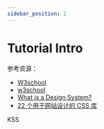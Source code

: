 ```yaml
---
sidebar_position: 1
---
```


# Tutorial Intro

参考资源：

- [W3school](https://www.w3school.com.cn/cssref/pr_border-bottom-style.asp)
- [w3school](https://www.w3cschool.cn/css/dict)
- [What is a Design System?](https://www.robertcreative.com/blog/what-is-a-design-system)
- [22 个用于网站设计的 CSS 库](http://www.360doc.com/content/22/0108/20/11604731_1012436757.shtml)

KSS